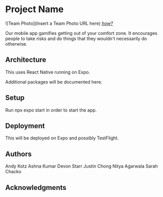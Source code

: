 # Project Name

![Team Photo](Insert a Team Photo URL here)
[_how?_](https://help.github.com/articles/about-readmes/#relative-links-and-image-paths-in-readme-files)

Our mobile app gamifies getting out of your comfort zone. It encourages people to take risks and do things that they wouldn't necessarily do otherwise. 

## Architecture
This uses React Native running on Expo.

Additional packages will be documented here.

## Setup

Run npx expo start in order to start the app.

## Deployment

This will be deployed on Expo and possibly TestFlight.

## Authors

Andy Kotz
Ashna Kumar
Devon Starr
Justin Chong
Nitya Agarwala
Sarah Chacko

## Acknowledgments

